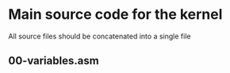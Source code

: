 # Main source code for the kernel

All source files should be concatenated into a single file

## 00-variables.asm

